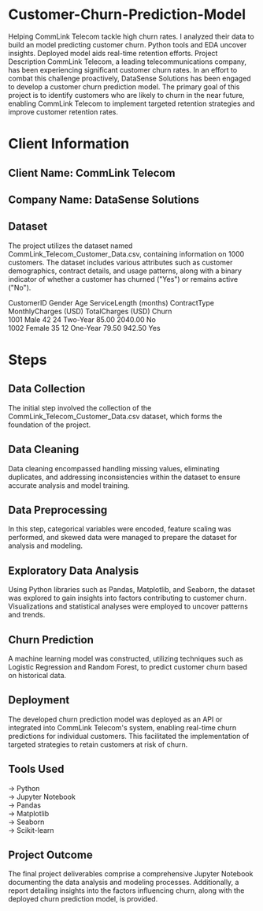 # Customer-Churn-Prediction-Model
Helping CommLink Telecom tackle high churn rates. I analyzed their data to build an model predicting customer churn. Python tools and EDA uncover insights. Deployed model aids real-time retention efforts.
Project Description
CommLink Telecom, a leading telecommunications company, has been experiencing significant customer churn rates. In an effort to combat this challenge proactively, DataSense Solutions has been engaged to develop a customer churn prediction model. The primary goal of this project is to identify customers who are likely to churn in the near future, enabling CommLink Telecom to implement targeted retention strategies and improve customer retention rates.

# Client Information
## Client Name: CommLink Telecom
## Company Name: DataSense Solutions
## Dataset
The project utilizes the dataset named CommLink_Telecom_Customer_Data.csv, containing information on 1000 customers. The dataset includes various attributes such as customer demographics, contract details, and usage patterns, along with a binary indicator of whether a customer has churned ("Yes") or remains active ("No").

CustomerID	Gender	Age	ServiceLength (months)	ContractType	MonthlyCharges (USD)	TotalCharges (USD)	Churn  
1001	Male	42	24	Two-Year	85.00	2040.00	No  
1002	Female	35	12	One-Year	79.50	942.50	Yes


# Steps
## Data Collection
The initial step involved the collection of the CommLink_Telecom_Customer_Data.csv dataset, which forms the foundation of the project.

## Data Cleaning
Data cleaning encompassed handling missing values, eliminating duplicates, and addressing inconsistencies within the dataset to ensure accurate analysis and model training.

## Data Preprocessing
In this step, categorical variables were encoded, feature scaling was performed, and skewed data were managed to prepare the dataset for analysis and modeling.

## Exploratory Data Analysis
Using Python libraries such as Pandas, Matplotlib, and Seaborn, the dataset was explored to gain insights into factors contributing to customer churn. Visualizations and statistical analyses were employed to uncover patterns and trends.

## Churn Prediction
A machine learning model was constructed, utilizing techniques such as Logistic Regression and Random Forest, to predict customer churn based on historical data.

## Deployment
The developed churn prediction model was deployed as an API or integrated into CommLink Telecom's system, enabling real-time churn predictions for individual customers. This facilitated the implementation of targeted strategies to retain customers at risk of churn.

## Tools Used
-> Python  
-> Jupyter Notebook  
-> Pandas  
-> Matplotlib  
-> Seaborn  
-> Scikit-learn  

## Project Outcome
The final project deliverables comprise a comprehensive Jupyter Notebook documenting the data analysis and modeling processes. Additionally, a report detailing insights into the factors influencing churn, along with the deployed churn prediction model, is provided.
